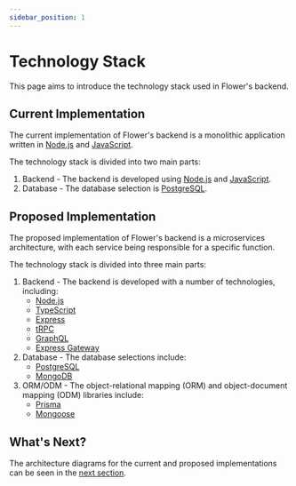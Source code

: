```yaml
---
sidebar_position: 1
---
```


# Technology Stack

This page aims to introduce the technology stack used in Flower's backend.

## Current Implementation

The current implementation of Flower's backend is a monolithic application written in [Node.js](https://nodejs.org/en/) and [JavaScript](https://developer.mozilla.org/en-US/docs/Web/JavaScript).

The technology stack is divided into two main parts:

1. Backend - The backend is developed using [Node.js](https://nodejs.org/en/) and [JavaScript](https://developer.mozilla.org/en-US/docs/Web/JavaScript).
2. Database - The database selection is [PostgreSQL](https://www.postgresql.org/).

## Proposed Implementation

The proposed implementation of Flower's backend is a microservices architecture, with each service being responsible for a specific function.

The technology stack is divided into three main parts:

1. Backend - The backend is developed with a number of technologies, including:
   - [Node.js](https://nodejs.org/en/)
   - [TypeScript](https://www.typescriptlang.org/)
   - [Express](https://expressjs.com/)
   - [tRPC](https://trpc.io/)
   - [GraphQL](https://graphql.org/)
   - [Express Gateway](https://www.express-gateway.io/)
2. Database - The database selections include:
   - [PostgreSQL](https://www.postgresql.org/)
   - [MongoDB](https://www.mongodb.com/)
3. ORM/ODM - The object-relational mapping (ORM) and object-document mapping (ODM) libraries include:
   - [Prisma](https://www.prisma.io/)
   - [Mongoose](https://mongoosejs.com/)

## What's Next?

The architecture diagrams for the current and proposed implementations can be seen in the [next section](./architecure-diagram.md).
